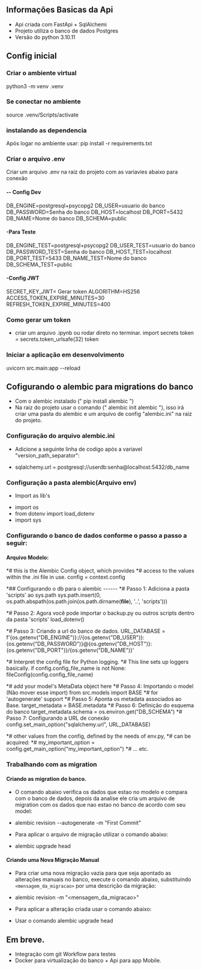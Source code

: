 ## Informações Basicas da Api
- Api criada com FastApi + SqlAlchemi
- Projeto utiliza o banco de dados Postgres
- Versão do python 3.10.11

## Config inicial
### Criar o ambiente virtual
  python3 -m venv .venv

### Se conectar no ambiente
  source .venv/Scripts/activate

### instalando as dependencia
  Após logar no ambiente usar: pip install -r requirements.txt

### Criar o arquivo .env
  Criar um arquivo .env na raiz do projeto com as variavies abaixo para conexão
  #### -- Config Dev
  DB_ENGINE=postgresql+psycopg2
  DB_USER=usuario do banco
  DB_PASSWORD=Senha do banco
  DB_HOST=localhost
  DB_PORT=5432
  DB_NAME=Nome do banco
  DB_SCHEMA=public
  #### -Para Teste
  DB_ENGINE_TEST=postgresql+psycopg2
  DB_USER_TEST=usuario do banco
  DB_PASSWORD_TEST=Senha do banco
  DB_HOST_TEST=localhost
  DB_PORT_TEST=5433
  DB_NAME_TEST=Nome do banco
  DB_SCHEMA_TEST=public
  #### -Config JWT
  SECRET_KEY_JWT= Gerar token
  ALGORITHM=HS256
  ACCESS_TOKEN_EXPIRE_MINUTES=30
  REFRESH_TOKEN_EXPIRE_MINUTES=400

### Como gerar um token
- criar um arquivo .ipynb ou rodar direto no terminar.
import secrets
token = secrets.token_urlsafe(32)
token

### Iniciar a aplicação em desenvolvimento
 uvicorn src.main:app --reload


## Cofigurando o alembic para migrations do banco
- Com o alembic instalado (" pip install alembic ")
- Na raiz do projeto usar o comando (" alembic init alembic "), isso irá criar uma pasta do alembic e um arquivo de config "alembic.ini" na raiz do projeto.
### Configuração do arquivo alembic.ini
 - Adicione a seguinte linha de codigo após a variavel "version_path_separator":
 * sqlalchemy.url = postgresql://userdb:senha@localhost:5432/db_name

### Configuração a pasta alembic(Arquivo env)
- Import as lib's
 * import os
 * from dotenv import load_dotenv
 * import sys
### Configurando o banco de dados conforme o passo a passo a seguir:
#### Arquivo Modelo:
  *# this is the Alembic Config object, which provides
  *# access to the values within the .ini file in use.
  config = context.config

  *## Configurando o db para o alembic ------
  *# Passo 1: Adiciona a pasta 'scripts' ao sys.path
  sys.path.insert(0, os.path.abspath(os.path.join(os.path.dirname(__file__), '..', 'scripts')))

  *# Passo 2: Agora você pode importar o backup.py ou outros scripts dentro da pasta 'scripts'
  load_dotenv()

  *# Passo 3: Criando a url do banco de dados.
  URL_DATABASE = f'{os.getenv("DB_ENGINE")}://{os.getenv("DB_USER")}:{os.getenv("DB_PASSWORD")}@{os.getenv("DB_HOST")}:{os.getenv("DB_PORT")}/{os.getenv("DB_NAME")}'

  *# Interpret the config file for Python logging.
  *# This line sets up loggers basically.
  if config.config_file_name is not None:
      fileConfig(config.config_file_name)

  *# add your model's MetaData object here
  *# Passo 4: Importando o model (Não mover esse import) 
  from src.models import BASE
  *# for 'autogenerate' support
  *# Passo 5: Aponta os metadata associados ao Base.
  target_metadata = BASE.metadata
  *# Passo 6: Definição do esquema do banco
  target_metadata.schema = os.environ.get("DB_SCHEMA")
  *# Passo 7: Configurando a URL de conexão
  config.set_main_option("sqlalchemy.url", URL_DATABASE)

  *# other values from the config, defined by the needs of env.py,
  *# can be acquired:
  *# my_important_option = config.get_main_option("my_important_option")
  *# ... etc.

### Trabalhando com as migration

#### Criando as migration do banco.
- O comando abaixo verifica os dados que estao no modelo e compara com o banco de dados, depois da analise ele cria um arquivo de migration com os dados que nao estao no banco de acordo com seu model:
 * alembic revision --autogenerate -m "First Commit"
- Para aplicar o arquivo de migração utilizar o comando abaixo:
 * alembic upgrade head
#### Criando uma Nova Migração Manual
- Para criar uma nova migração vazia para que seja apontado as alterações manuais no banco, execute o comando abaixo, substituindo `<mensagem_da_migracao>` por uma descrição da migração:
 * alembic revision -m "<mensagem_da_migracao>"
- Para aplicar a alteração criada usar o comando abaixo:
 * Usar o comando alembic upgrade head

## Em breve.
 - Integração com git Workflow para testes 
 - Docker para virtualização do banco + Api para app Mobile.